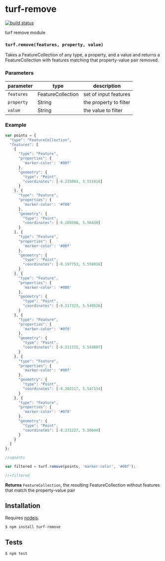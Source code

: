 # turf-remove

[![build status](https://secure.travis-ci.org/Turfjs/turf-remove.png)](http://travis-ci.org/Turfjs/turf-remove)

turf remove module


### `turf.remove(features, property, value)`

Takes a FeatureCollection of any type, a property, and a value and
returns a FeatureCollection with features matching that
property-value pair removed.


### Parameters

| parameter  | type              | description            |
| ---------- | ----------------- | ---------------------- |
| `features` | FeatureCollection | set of input features  |
| `property` | String            | the property to filter |
| `value`    | String            | the value to filter    |


### Example

```js
var points = {
  "type": "FeatureCollection",
  "features": [
    {
      "type": "Feature",
      "properties": {
        'marker-color': '#00f'
      },
      "geometry": {
        "type": "Point",
        "coordinates": [-0.235004, 5.551918]
      }
    }, {
      "type": "Feature",
      "properties": {
        'marker-color': '#f00'
      },
      "geometry": {
        "type": "Point",
        "coordinates": [-0.209598, 5.56439]
      }
    }, {
      "type": "Feature",
      "properties": {
        'marker-color': '#00f'
      },
      "geometry": {
        "type": "Point",
        "coordinates": [-0.197753, 5.556018]
      }
    }, {
      "type": "Feature",
      "properties": {
        'marker-color': '#000'
      },
      "geometry": {
        "type": "Point",
        "coordinates": [-0.217323, 5.549526]
      }
    }, {
      "type": "Feature",
      "properties": {
        'marker-color': '#0f0'
      },
      "geometry": {
        "type": "Point",
        "coordinates": [-0.211315, 5.543887]
      }
    }, {
      "type": "Feature",
      "properties": {
        'marker-color': '#00f'
      },
      "geometry": {
        "type": "Point",
        "coordinates": [-0.202217, 5.547134]
      }
    }, {
      "type": "Feature",
      "properties": {
        'marker-color': '#0f0'
      },
      "geometry": {
        "type": "Point",
        "coordinates": [-0.231227, 5.56644]
      }
    }
  ]
};

//=points

var filtered = turf.remove(points, 'marker-color', '#00f');

//=filtered
```


**Returns** `FeatureCollection`, the resulting FeatureCollection without features that match the property-value pair

## Installation

Requires [nodejs](http://nodejs.org/).

```sh
$ npm install turf-remove
```

## Tests

```sh
$ npm test
```


